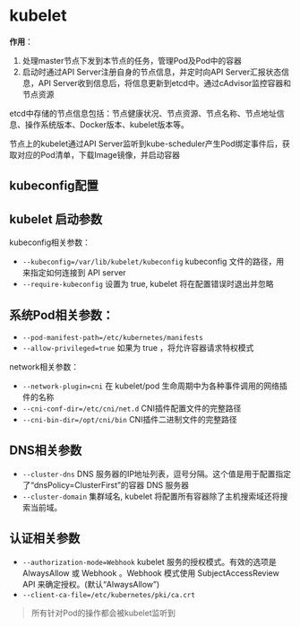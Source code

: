 # kubelet

**作用**：
1. 处理master节点下发到本节点的任务，管理Pod及Pod中的容器<br>
2. 启动时通过API Server注册自身的节点信息，并定时向API Server汇报状态信息，API Server收到信息后，将信息更新到etcd中。通过cAdvisor监控容器和节点资源<br>

etcd中存储的节点信息包括：节点健康状况、节点资源、节点名称、节点地址信息、操作系统版本、Docker版本、kubelet版本等。<br>

节点上的kubelet通过API Server监听到kube-scheduler产生Pod绑定事件后，获取对应的Pod清单，下载Image镜像，并启动容器<br>

kubeconfig配置
-----------



kubelet 启动参数
-------------
kubeconfig相关参数：
* `--kubeconfig=/var/lib/kubelet/kubeconfig` kubeconfig 文件的路径，用来指定如何连接到 API server
* `--require-kubeconfig`  设置为 true, kubelet 将在配置错误时退出并忽略

系统Pod相关参数：
-----------
* `--pod-manifest-path=/etc/kubernetes/manifests`
* `--allow-privileged=true`  如果为 true ，将允许容器请求特权模式

network相关参数：
* `--network-plugin=cni`  在 kubelet/pod 生命周期中为各种事件调用的网络插件的名称
* `--cni-conf-dir=/etc/cni/net.d`  CNI插件配置文件的完整路径
* `--cni-bin-dir=/opt/cni/bin`     CNI插件二进制文件的完整路径

DNS相关参数
---------
* `--cluster-dns` DNS 服务器的IP地址列表，逗号分隔。这个值是用于配置指定了“dnsPolicy=ClusterFirst”的容器 DNS 服务器
* `--cluster-domain` 集群域名, kubelet 将配置所有容器除了主机搜索域还将搜索当前域。

认证相关参数
----------
* `--authorization-mode=Webhook`  kubelet 服务的授权模式。有效的选项是 AlwaysAllow 或 Webhook 。Webhook 模式使用 SubjectAccessReview API 来确定授权。(默认“AlwaysAllow”)
* `--client-ca-file=/etc/kubernetes/pki/ca.crt`

> 所有针对Pod的操作都会被kubelet监听到
